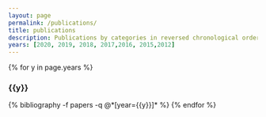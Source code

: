 ```yaml
---
layout: page
permalink: /publications/
title: publications
description: Publications by categories in reversed chronological order. Generated by jekyll-scholar.
years: [2020, 2019, 2018, 2017,2016, 2015,2012]
---
```


{% for y in page.years %}
  <h3 class="year">{{y}}</h3>
  {% bibliography -f papers -q @*[year={{y}}]* %}
{% endfor %}
